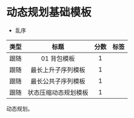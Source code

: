 # 动态规划基础模板
- 乱序

|类型|标题|分数|标签|
|:---:|:---:|:---:|:---:|
|跟随|01 背包模板|1||
|跟随|最长上升子序列模板|1||
|跟随|最长公共子序列模板|1||
|跟随|状态压缩动态规划模板|1||

动态规划。
